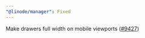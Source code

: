 ```yaml
---
"@linode/manager": Fixed
---
```


Make drawers full width on mobile viewports ([#9427](https://github.com/linode/manager/pull/9427))
